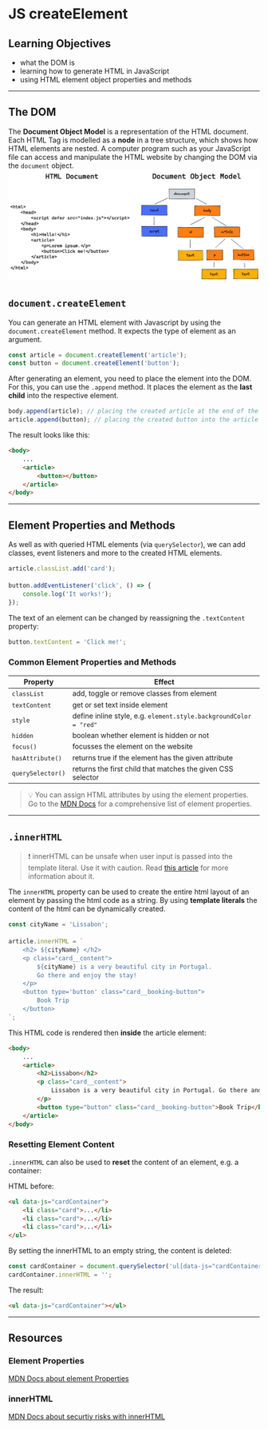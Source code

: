 # JS createElement

## Learning Objectives

- what the DOM is
- learning how to generate HTML in JavaScript
- using HTML element object properties and methods

---

## The DOM

The **Document Object Model** is a representation of the HTML document. Each HTML Tag is modelled as
a **node** in a tree structure, which shows how HTML elements are nested. A computer program such as
your JavaScript file can access and manipulate the HTML website by changing the DOM via the
`document` object. ![the DOM](assets/DOM.png)

## `document.createElement`

You can generate an HTML element with Javascript by using the `document.createElement` method. It
expects the type of element as an argument.

```js
const article = document.createElement('article');
const button = document.createElement('button');
```

After generating an element, you need to place the element into the DOM. For this, you can use the
`.append` method. It places the element as the **last child** into the respective element.

```js
body.append(article); // placing the created article at the end of the body
article.append(button); // placing the created button into the article
```

The result looks like this:

```html
<body>
	...
	<article>
		<button></button>
	</article>
</body>
```

---

## Element Properties and Methods

As well as with queried HTML elements (via `querySelector`), we can add classes, event listeners and
more to the created HTML elements.

```js
article.classList.add('card');

button.addEventListener('click', () => {
	console.log('It works!');
});
```

The text of an element can be changed by reassigning the `.textContent` property:

```js
button.textContent = 'Click me!';
```

### Common Element Properties and Methods

| Property          | Effect                                                             |
| ----------------- | ------------------------------------------------------------------ |
| `classList`       | add, toggle or remove classes from element                         |
| `textContent`     | get or set text inside element                                     |
| `style`           | define inline style, e.g. `element.style.backgroundColor = "red" ` |
| `hidden`          | boolean whether element is hidden or not                           |
| `focus()`         | focusses the element on the website                                |
| `hasAttribute()`  | returns true if the element has the given attribute                |
| `querySelector()` | returns the first child that matches the given CSS selector        |

> 💡 You can assign HTML attributes by using the element properties. Go to the
> [MDN Docs](https://developer.mozilla.org/en-US/docs/Web/API/Element#properties) for a
> comprehensive list of element properties.

---

## `.innerHTML`

> ❗️ innerHTML can be unsafe when user input is passed into the template literal. Use it with
> caution. Read
> [this article](https://developer.mozilla.org/en-US/docs/Web/API/Element/innerHTML#replacing_the_contents_of_an_element)
> for more information about it.

The `innerHTML` property can be used to create the entire html layout of an element by passing the
html code as a string. By using **template literals** the content of the html can be dynamically
created.

```js
const cityName = 'Lissabon';

article.innerHTML = `
	<h2> ${cityName} </h2>
	<p class="card__content">
		${cityName} is a very beautiful city in Portugal. 
		Go there and enjoy the stay!
	</p>
	<button type='button' class="card__booking-button"> 
		Book Trip 
	</button>
`;
```

This HTML code is rendered then **inside** the article element:

```html
<body>
	...
	<article>
		<h2>Lissabon</h2>
		<p class="card__content">
			Lissabon is a very beautiful city in Portugal. Go there and enjoy the stay!
		</p>
		<button type="button" class="card__booking-button">Book Trip</button>
	</article>
</body>
```

### Resetting Element Content

`.innerHTML` can also be used to **reset** the content of an element, e.g. a container:

HTML before:

```html
<ul data-js="cardContainer">
	<li class="card">...</li>
	<li class="card">...</li>
	<li class="card">...</li>
</ul>
```

By setting the innerHTML to an empty string, the content is deleted:

```js
const cardContainer = document.querySelector('ul[data-js="cardContainer"]');
cardContainer.innerHTML = '';
```

The result:

```html
<ul data-js="cardContainer"></ul>
```

---

## Resources

### Element Properties

[MDN Docs about element Properties](https://developer.mozilla.org/en-US/docs/Web/API/Element#properties)

### innerHTML

[MDN Docs about securtiy risks with innerHTML](https://developer.mozilla.org/en-US/docs/Web/API/Element/innerHTML#replacing_the_contents_of_an_element)
